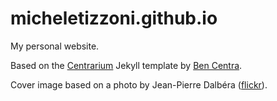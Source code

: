 # micheletizzoni.github.io

My personal website.

Based on the [Centrarium](http://bencentra.com/centrarium) Jekyll template by [Ben Centra](http://bencentra.com).

Cover image based on a photo by Jean-Pierre Dalbéra ([flickr](https://www.flickr.com/photos/dalbera/3755171959/in/photolist-6HQeN8-6HSpu9)).
